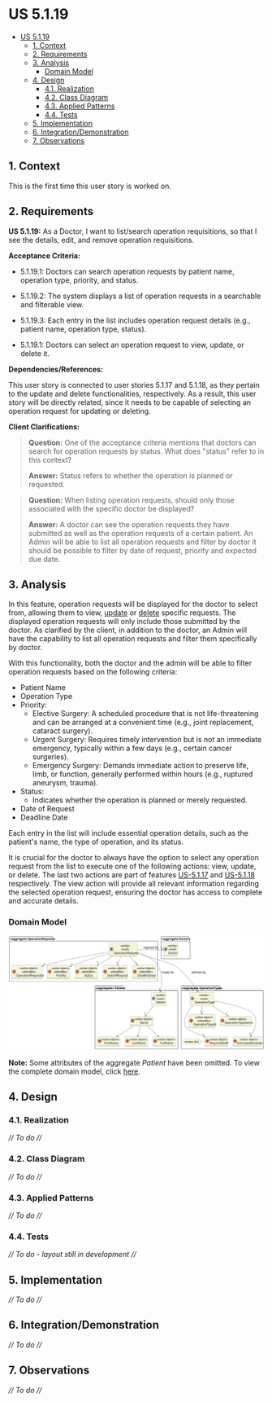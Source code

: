# US 5.1.19

<!-- TOC -->
- [US 5.1.19](#us-5119)
  - [1. Context](#1-context)
  - [2. Requirements](#2-requirements)
  - [3. Analysis](#3-analysis)
    - [Domain Model](#domain-model)
  - [4. Design](#4-design)
    - [4.1. Realization](#41-realization)
    - [4.2. Class Diagram](#42-class-diagram)
    - [4.3. Applied Patterns](#43-applied-patterns)
    - [4.4. Tests](#44-tests)
  - [5. Implementation](#5-implementation)
  - [6. Integration/Demonstration](#6-integrationdemonstration)
  - [7. Observations](#7-observations)
<!-- TOC -->

## 1. Context

This is the first time this user story is worked on.

## 2. Requirements

**US 5.1.19:** As a Doctor, I want to list/search operation requisitions, so that I see the details, edit, and remove operation requisitions.

**Acceptance Criteria:**

- 5.1.19.1: Doctors can search operation requests by patient name, operation type, priority, and status.

- 5.1.19.2: The system displays a list of operation requests in a searchable and filterable view.

- 5.1.19.3: Each entry in the list includes operation request details (e.g., patient name, operation type,
status).

- 5.1.19.1: Doctors can select an operation request to view, update, or delete it.

**Dependencies/References:**

This user story is connected to user stories 5.1.17 and 5.1.18, as they pertain to the update and delete functionalities, respectively. As a result, this user story will be directly related, since it needs to be capable of selecting an operation request for updating or deleting.

**Client Clarifications:**

> **Question:** One of the acceptance criteria mentions that doctors can search for operation requests by status. What does "status" refer to in this context?
>
> **Answer:** Status refers to whether the operation is planned or requested.

> **Question:** When listing operation requests, should only those associated with the specific doctor be displayed?
>
> **Answer:** A doctor can see the operation requests they have submitted as well as the operation requests of a certain patient. An Admin will be able to list all operation requests and filter by doctor it should be possible to filter by date of request, priority and expected due date.

## 3. Analysis

In this feature, operation requests will be displayed for the doctor to select from, allowing them to view, [update](../us-5.1.17/readme.md) or [delete](../us-5.1.18/readme.md) specific requests.  The displayed operation requests will only include those submitted by the doctor.
As clarified by the client, in addition to the doctor, an Admin will have the capability to list all operation requests and filter them specifically by doctor.

With this functionality, both the doctor and the admin will be able to filter operation requests based on the following criteria:

- Patient Name
- Operation Type
- Priority:
  - Elective Surgery: A scheduled procedure that is not life-threatening and can be arranged at a convenient time (e.g., joint replacement, cataract surgery).
  - Urgent Surgery: Requires timely intervention but is not an immediate emergency, typically within a few days (e.g., certain cancer surgeries).
  - Emergency Surgery: Demands immediate action to preserve life, limb, or function, generally performed within hours (e.g., ruptured aneurysm, trauma).
- Status:
  - Indicates whether the operation is planned or merely requested.
- Date of Request
- Deadline Date

Each entry in the list will include essential operation details, such as the patient's name, the type of operation, and its status.

It is crucial for the doctor to always have the option to select any operation request from the list to execute one of the following actions: view, update, or delete. The last two actions are part of features [US-5.1.17](../us-5.1.17/readme.md) and [US-5.1.18](../us-5.1.18/readme.md) respectively. The view action will provide all relevant information regarding the selected operation request, ensuring the doctor has access to complete and accurate details.

### Domain Model

![Domain Model](diagrams/domain-model.svg)

**Note:** Some attributes of the aggregate _Patient_ have been omitted. To view the complete domain model, click [here](../team-decisions/domain-model.svg).

## 4. Design

### 4.1. Realization

_// To do //_

### 4.2. Class Diagram

_// To do //_

### 4.3. Applied Patterns

_// To do //_

### 4.4. Tests

_// To do - layout still in development //_

## 5. Implementation

_// To do //_

## 6. Integration/Demonstration

_// To do //_

## 7. Observations

_// To do //_
